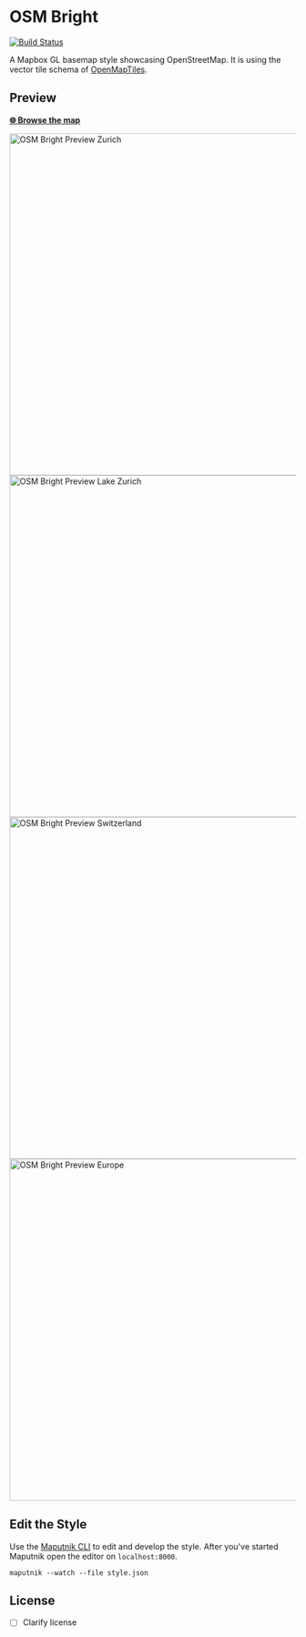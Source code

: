 # OSM Bright
[![Build Status](https://travis-ci.org/openmaptiles/osm-bright-gl-style.svg?branch=master)](https://travis-ci.org/openmaptiles/osm-bright-gl-style)

A Mapbox GL basemap style showcasing OpenStreetMap.
It is using the vector tile
schema of [OpenMapTiles](https://github.com/openmaptiles/openmaptiles).

## Preview

**[:globe_with_meridians: Browse the map](https://openmaptiles.github.io/osm-bright-gl-style)**

<img src="http://demo.tileserver.org/styles/osm-bright/static/8.540587,47.370555,15.08/600x400@2x.png" width="600" title="OSM Bright Preview Zurich">

<img src="http://demo.tileserver.org/styles/osm-bright/static/8.619184,47.336203,10.07/600x400@2x.png" width="600" title="OSM Bright Preview Lake Zurich">

<img src="http://demo.tileserver.org/styles/osm-bright/static/8.243967,46.916315,7.21/600x400@2x.png" width="600" title="OSM Bright Preview Switzerland">

<img src="http://demo.tileserver.org/styles/osm-bright/static/10.987258,46.453150,4.02/600x400@2x.png" width="600" title="OSM Bright Preview Europe">

## Edit the Style

Use the [Maputnik CLI](http://openmaptiles.org/docs/style/maputnik/) to edit and develop the style.
After you've started Maputnik open the editor on `localhost:8000`.

```
maputnik --watch --file style.json
```


## License

- [ ] Clarify license
